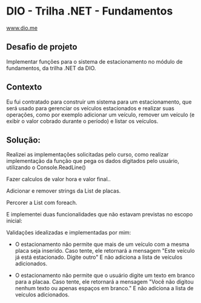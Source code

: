 # DIO - Trilha .NET - Fundamentos
www.dio.me

## Desafio de projeto
Implementar funções para o sistema de estacionamento no módulo de fundamentos, da trilha .NET da DIO.

## Contexto
Eu fui contratado para construir um sistema para um estacionamento, que será usado para gerenciar os veículos estacionados e realizar suas operações, como por exemplo adicionar um veículo, remover um veículo (e exibir o valor cobrado durante o período) e listar os veículos.

## Solução: 
Realizei as implementações solicitadas pelo curso, como realizar implementação da função que pega os dados digitados pelo usuário, utilizando o Console.ReadLine()

Fazer calculos de valor hora e valor final..

Adicionar e remover strings da List de placas.

Percorer a List com foreach.

E implementei duas funcionalidades que não estavam previstas no escopo inicial:

Validações idealizadas e implementadas por mim:

- O estacionamento não permite que mais de um veículo com a mesma placa seja inserido. Caso tente, ele retornará a mensagem "Este veículo já está estacionado. Digite outro" E não adiciona a lista de veículos adicionados.

- O estacionamento não permite que o usuário digite um texto em branco para a placaa. Caso tente, ele retornará a mensagem "Você não digitou nenhum texto ou apenas espaços em branco." E não adiciona a lista de veículos adicionados.
